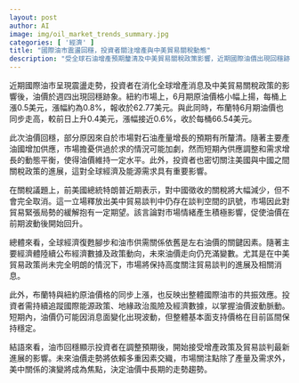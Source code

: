 ```yaml
---
layout: post
author: AI
image: img/oil_market_trends_summary.jpg
categories: [ '經濟' ]
title: "國際油市震盪回穩，投資者關注增產與中美貿易關稅動態"
description: "受全球石油增產預期釐清及中美貿易關稅政策影響，近期國際油價出現回穩跡象。紐約與布蘭特原油價格同步走高，市場對貿易緊張緩解抱持期待，油價短期內或持續波動，未來走勢仍高度依賴供需變化及中美關係發展。"
---
```

近期國際油市呈現震盪走勢，投資者在消化全球增產消息及中美貿易關稅政策的影響後，油價於週四出現回穩跡象。紐約市場上，6月期原油價格小幅上揚，每桶上漲0.5美元，漲幅約為0.8%，報收於62.77美元。與此同時，布蘭特6月期油價也同步走高，較前日上升0.4美元，漲幅接近0.6%，收於每桶66.54美元。

此次油價回穩，部分原因來自於市場對石油產量增長的預期有所釐清。隨著主要產油國增加供應，市場擔憂供過於求的情況可能加劇，然而短期內供應調整和需求增長的動態平衡，使得油價維持一定水平。此外，投資者也密切關注美國與中國之間關稅政策的進展，這對全球經濟及能源需求具有重要影響。

在關稅議題上，前美國總統特朗普近期表示，對中國徵收的關稅將大幅減少，但不會完全取消。這一立場釋放出美中貿易談判中仍存在談判空間的訊號，市場因此對貿易緊張局勢的緩解抱有一定期望。該言論對市場情緒產生積極影響，促使油價在前期波動後開始回升。

總體來看，全球經濟復甦腳步和油市供需關係依舊是左右油價的關鍵因素。隨著主要經濟體陸續公布經濟數據及政策動向，未來油價走向仍充滿變數。尤其是在中美貿易政策尚未完全明朗的情況下，市場將保持高度關注貿易談判的進展及相關消息。

此外，布蘭特與紐約原油價格的同步上漲，也反映出整體國際油市的共振效應。投資者需持續追蹤國際能源政策、地緣政治風險及經濟數據，以掌握油價波動脈動。短期內，油價仍可能因消息面變化出現波動，但整體基本面支持價格在目前區間保持穩定。

結語來看，油市回穩顯示投資者在調整預期後，開始接受增產政策及貿易談判最新進展的影響。未來油價走勢將依賴多重因素交織，市場關注點除了產量及需求外，美中關係的演變將成為焦點，決定油價中長期的走勢趨勢。